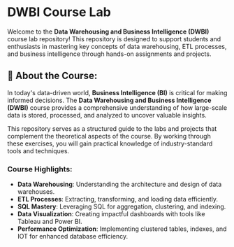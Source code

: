 # DWBI Course Lab

Welcome to the **Data Warehousing and Business Intelligence (DWBI)** course lab repository! 
This repository is designed to support students and enthusiasts in mastering key concepts of data warehousing, ETL processes, and business intelligence through hands-on assignments and projects.


## 🌟 About the Course:
In today's data-driven world, **Business Intelligence (BI)** is critical for making informed decisions. 
The **Data Warehousing and Business Intelligence (DWBI)** course provides a comprehensive understanding of how large-scale data is stored, processed, and analyzed to uncover valuable insights.  

This repository serves as a structured guide to the labs and projects that complement the theoretical aspects of the course. By working through these exercises, you will gain practical knowledge of industry-standard tools and techniques.  

### Course Highlights:  
- **Data Warehousing**: Understanding the architecture and design of data warehouses.  
- **ETL Processes**: Extracting, transforming, and loading data efficiently.  
- **SQL Mastery**: Leveraging SQL for aggregation, clustering, and indexing.  
- **Data Visualization**: Creating impactful dashboards with tools like Tableau and Power BI.  
- **Performance Optimization**: Implementing clustered tables, indexes, and IOT for enhanced database efficiency.  


